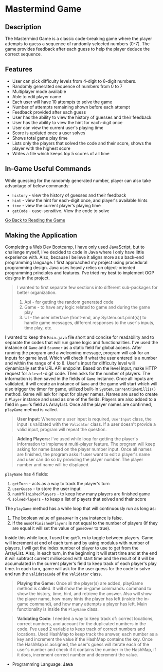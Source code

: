 # Mastermind Game

## Description

The Mastermind Game is a classic code-breaking game where the player attempts to guess a sequence of randomly selected numbers (0-7). The game provides feedback after each guess to help the player deduce the correct sequence.

## Features

- User can pick difficulty levels from 4-digit to 8-digit numbers.
- Randomly generated sequence of numbers from 0 to 7
- Multiplayer mode available
- Able to edit player name
- Each user will have 10 attempts to solve the game
- Number of attempts remaining shown before each attempt
- Feedback provided after each guess
- User has the ability to view the history of guesses and their feedback
- User has the ability to view the hint for each-digit once
- User can view the current user's playing time
- Score is updated once a user solves
- Shows total game play time
- Lists only the players that solved the code and their score, shows the player with the highest score
- Writes a file which keeps top 5 scores of all time

## In-Game Useful Commands

While guessing for the randomly generated number, player can also take advantage of below commands:

- `history` - view the history of guesses and their feedback
- `hint` - view the hint for each-digit once, and player's available hints
- `time` - view the current player's playing time
- `getCode` - case-sensitive. View the code to solve

[Go Back to Reading the Game](#playing-game)

## Making the Application

Completing a Web Dev Bootcamp, I have only used JavaScript, but to 
challenge myself, I've decided to code in Java where I only have little 
experience with. Also, because I believe it aligns more as a back-end 
programming language. I first approached my project using procedural 
programming design. Java uses heavily relies on object-oriented 
programming principles and features. I've tried my best to implement 
OOP designs in the project.

> I wanted to first separate few sections into different sub-packages 
> for better organization.
> 1. Api - for getting the random generated code
> 2. Game - to have any logic related to game and during the game play
> 3. UI - the user interface (front-end, any System.out.print(s)) to 
handle game messages, different responses to the user's inputs, time 
play, etc.

I wanted to keep the `Main.java` file short and concise for readability 
and to separate the codes that will run game logic and functionalities. 
I've used the instance of `Game` and `Scanner` as a static field for 
global access. After running the program and a welcoming message, 
program will ask for an inputs for game level. Which will check if what 
the user entered is a number and within the range of 4 to 8. User's 
input for difficulty level will dynamically set the URL API 
endpoint. Based on the level input, make HTTP request for a `level`-digit 
code. Then asks for the number of players. The information is then 
saved in the fields of `Game` instance.
Once all inputs are validated, it will create an instance of `Game` and
the game will start which will also trigger the timer for game,
utilized built-in `System.currentTimeMillis()` method. Game will ask 
for input for player names. Names are used to create a `Player` 
instance and used as one of the fields. Players are also added to a 
field in `game`'s field as ArrayList. Once all the player names are 
confirmed, `playGame` method is called.

> **User Input:** Whenever a user input is required, `UserInput` class, 
> the input is 
> validated with the `Validator` class. If a user doesn't provide a 
> valid input, program will repeat the question.

> **Adding Players:** I've used while loop for getting the player's 
> information to implement multi-player feature. The program will keep 
> asking for name based on the player number input. Once all names are 
> finished, the program asks if user want to edit a player's name and user 
> can do so by providing the player number. The player number and name 
> will be displayed. 

`playGame` has 4 fields:
1. `getTurn` - acts as a way to track the player's turn
2. `userGuess` - to store the user input
3. `numOfFinishedPlayers` - to keep how many players are finished game
4. `solvedPlayers` - to keep a list of players that solved and their score

The `playGame` method has a while loop that will continuously run as long as:

1. The boolean value of `gameOver` in `game` instance is false.
2. If the `numOfFinishedPlayers` is not equal to the number of players
   (If they are equal it will set the value of `gameOver` to true).

Inside this while loop, I used the `getTurn` to toggle between players. 
Game will increment at end of each turn and by using modulus with 
number of players, I will get the index number of player to use to get 
from the ArrayList. Also, in each turn, in the beginning it will start 
time and at the end it will subtract current millisecond with start 
time and the result of it will be accumulated in the current player's 
field to keep track of each player's play time. In each turn, game will 
ask for the user guess for the code to solve and run the `validateCode` 
of the `Validator` class.

> **Playing the Game:** Once all the player(s) are added, playGame 
> method is called. It will show the in-game commands: command to show 
> the history, time, hint, and retrieve the answer. Also will show the 
> player name, how many hints the player has left (inside the in-game 
> command), and how many attempts a player has left. Main functionality 
> is inside the `PlayGame` class.

> **Validating Code:** I needed a way to keep track of: correct 
> locations, correct numbers, and account for the duplicated numbers in 
> the code. I've used 2 variable to keep track of correct numbers and 
> locations. Used HashMap to keep track the answer, each number as a key 
> and increment the value if the HashMap contains the key. Once the 
> HashMap is assigned, the user's guess will iterate each of the user's 
> number and check if it contains the number in the HashMap, if it does,
> increment correct number and decrement the value.

- Programming Language: **Java**